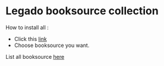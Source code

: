 # Legado booksource collection
How to install all :
- Click this [link](https://intradeus.github.io/http-protocol-redirector?r=legado://import/bookSource?src=https://raw.githubusercontent.com/rektpartyaftermath/Legado-booksource-collection/main/AllBooksource.json)
- Choose booksource you want.

List all booksource [here](List.md)

